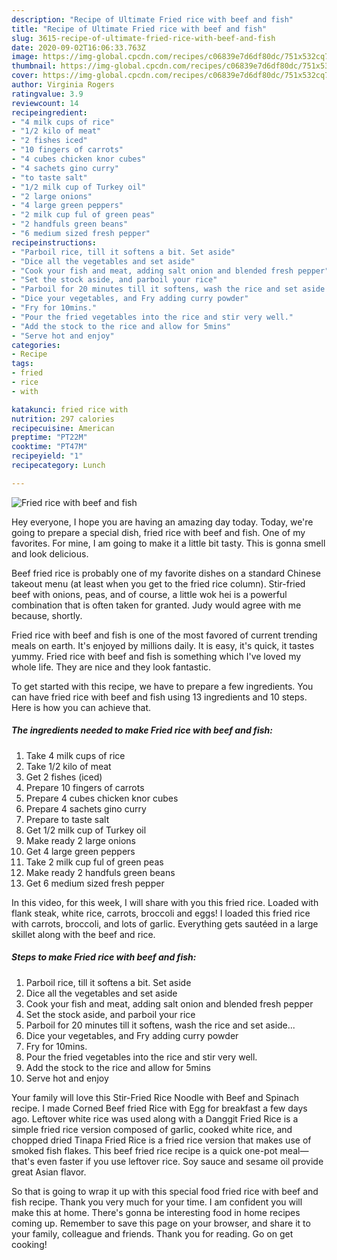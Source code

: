 ```yaml
---
description: "Recipe of Ultimate Fried rice with beef and fish"
title: "Recipe of Ultimate Fried rice with beef and fish"
slug: 3615-recipe-of-ultimate-fried-rice-with-beef-and-fish
date: 2020-09-02T16:06:33.763Z
image: https://img-global.cpcdn.com/recipes/c06839e7d6df80dc/751x532cq70/fried-rice-with-beef-and-fish-recipe-main-photo.jpg
thumbnail: https://img-global.cpcdn.com/recipes/c06839e7d6df80dc/751x532cq70/fried-rice-with-beef-and-fish-recipe-main-photo.jpg
cover: https://img-global.cpcdn.com/recipes/c06839e7d6df80dc/751x532cq70/fried-rice-with-beef-and-fish-recipe-main-photo.jpg
author: Virginia Rogers
ratingvalue: 3.9
reviewcount: 14
recipeingredient:
- "4 milk cups of rice"
- "1/2 kilo of meat"
- "2 fishes iced"
- "10 fingers of carrots"
- "4 cubes chicken knor cubes"
- "4 sachets gino curry"
- "to taste salt"
- "1/2 milk cup of Turkey oil"
- "2 large onions"
- "4 large green peppers"
- "2 milk cup ful of green peas"
- "2 handfuls green beans"
- "6 medium sized fresh pepper"
recipeinstructions:
- "Parboil rice, till it softens a bit. Set aside"
- "Dice all the vegetables and set aside"
- "Cook your fish and meat, adding salt onion and blended fresh pepper"
- "Set the stock aside, and parboil your rice"
- "Parboil for 20 minutes till it softens, wash the rice and set aside..."
- "Dice your vegetables, and Fry adding curry powder"
- "Fry for 10mins."
- "Pour the fried vegetables into the rice and stir very well."
- "Add the stock to the rice and allow for 5mins"
- "Serve hot and enjoy"
categories:
- Recipe
tags:
- fried
- rice
- with

katakunci: fried rice with 
nutrition: 297 calories
recipecuisine: American
preptime: "PT22M"
cooktime: "PT47M"
recipeyield: "1"
recipecategory: Lunch

---
```



![Fried rice with beef and fish](https://img-global.cpcdn.com/recipes/c06839e7d6df80dc/751x532cq70/fried-rice-with-beef-and-fish-recipe-main-photo.jpg)

Hey everyone, I hope you are having an amazing day today. Today, we're going to prepare a special dish, fried rice with beef and fish. One of my favorites. For mine, I am going to make it a little bit tasty. This is gonna smell and look delicious.

Beef fried rice is probably one of my favorite dishes on a standard Chinese takeout menu (at least when you get to the fried rice column). Stir-fried beef with onions, peas, and of course, a little wok hei is a powerful combination that is often taken for granted. Judy would agree with me because, shortly.

Fried rice with beef and fish is one of the most favored of current trending meals on earth. It's enjoyed by millions daily. It is easy, it's quick, it tastes yummy. Fried rice with beef and fish is something which I've loved my whole life. They are nice and they look fantastic.


To get started with this recipe, we have to prepare a few ingredients. You can have fried rice with beef and fish using 13 ingredients and 10 steps. Here is how you can achieve that.

<!--inarticleads1-->

##### The ingredients needed to make Fried rice with beef and fish:

1. Take 4 milk cups of rice
1. Take 1/2 kilo of meat
1. Get 2 fishes (iced)
1. Prepare 10 fingers of carrots
1. Prepare 4 cubes chicken knor cubes
1. Prepare 4 sachets gino curry
1. Prepare to taste salt
1. Get 1/2 milk cup of Turkey oil
1. Make ready 2 large onions
1. Get 4 large green peppers
1. Take 2 milk cup ful of green peas
1. Make ready 2 handfuls green beans
1. Get 6 medium sized fresh pepper


In this video, for this week, I will share with you this fried rice. Loaded with flank steak, white rice, carrots, broccoli and eggs! I loaded this fried rice with carrots, broccoli, and lots of garlic. Everything gets sautéed in a large skillet along with the beef and rice. 

<!--inarticleads2-->

##### Steps to make Fried rice with beef and fish:

1. Parboil rice, till it softens a bit. Set aside
1. Dice all the vegetables and set aside
1. Cook your fish and meat, adding salt onion and blended fresh pepper
1. Set the stock aside, and parboil your rice
1. Parboil for 20 minutes till it softens, wash the rice and set aside...
1. Dice your vegetables, and Fry adding curry powder
1. Fry for 10mins.
1. Pour the fried vegetables into the rice and stir very well.
1. Add the stock to the rice and allow for 5mins
1. Serve hot and enjoy


Your family will love this Stir-Fried Rice Noodle with Beef and Spinach recipe. I made Corned Beef fried Rice with Egg for breakfast a few days ago. Leftover white rice was used along with a Danggit Fried Rice is a simple fried rice version composed of garlic, cooked white rice, and chopped dried Tinapa Fried Rice is a fried rice version that makes use of smoked fish flakes. This beef fried rice recipe is a quick one-pot meal—that&#39;s even faster if you use leftover rice. Soy sauce and sesame oil provide great Asian flavor. 

So that is going to wrap it up with this special food fried rice with beef and fish recipe. Thank you very much for your time. I am confident you will make this at home. There's gonna be interesting food in home recipes coming up. Remember to save this page on your browser, and share it to your family, colleague and friends. Thank you for reading. Go on get cooking!
